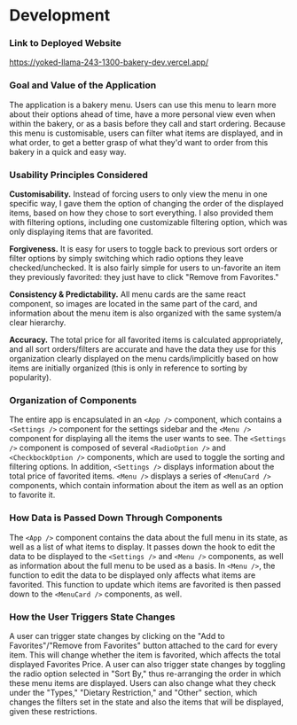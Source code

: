 # Development

### Link to Deployed Website

https://yoked-llama-243-1300-bakery-dev.vercel.app/

### Goal and Value of the Application

The application is a bakery menu. Users can use this menu to learn more about their options ahead of time, have a more personal view even when within the bakery, or as a basis before they call and start ordering. Because this menu is customisable, users can filter what items are displayed, and in what order, to get a better grasp of what they'd want to order from this bakery in a quick and easy way.

### Usability Principles Considered

**Customisability.** Instead of forcing users to only view the menu in one specific way, I gave them the option of changing the order of the displayed items, based on how they chose to sort everything. I also provided them with filtering options, including one customizable filtering option, which was only displaying items that are favorited.

**Forgiveness.** It is easy for users to toggle back to previous sort orders or filter options by simply switching which radio options they leave checked/unchecked. It is also fairly simple for users to un-favorite an item they previously favorited: they just have to click "Remove from Favorites." 

**Consistency & Predictability.** All menu cards are the same react component, so images are located in the same part of the card, and information about the menu item is also organized with the same system/a clear hierarchy.

**Accuracy.** The total price for all favorited items is calculated appropriately, and all sort orders/filters are accurate and have the data they use for this organization clearly displayed on the menu cards/implicitly based on how items are initially organized (this is only in reference to sorting by popularity).

### Organization of Components

The entire app is encapsulated in an `<App />` component, which contains a `<Settings />` component for the settings sidebar and the `<Menu />` component for displaying all the items the user wants to see. The `<Settings />` component is composed of several `<RadioOption />` and `<CheckbockOption />` components, which are used to toggle the sorting and filtering options. In addition, `<Settings />` displays information about the total price of favorited items. `<Menu />` displays a series of `<MenuCard />` components, which contain information about the item as well as an option to favorite it.

### How Data is Passed Down Through Components

The `<App />` component contains the data about the full menu in its state, as well as a list of what items to display. It passes down the hook to edit the data to be displayed to the `<Settings />` and `<Menu />` components, as well as information about the full menu to be used as a basis. In `<Menu />`, the function to edit the data to be displayed only affects what items are favorited. This function to update which items are favorited is then passed down to the `<MenuCard />` components, as well.

### How the User Triggers State Changes

A user can trigger state changes by clicking on the "Add to Favorites"/"Remove from Favorites" button attached to the card for every item. This will change whether the item is favorited, which affects the total displayed Favorites Price. A user can also trigger state changes by toggling the radio option selected in "Sort By," thus re-arranging the order in which these menu items are displayed. Users can also change what they check under the "Types," "Dietary Restriction," and "Other" section, which changes the filters set in the state and also the items that will be displayed, given these restrictions.
